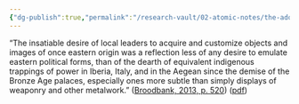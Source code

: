 ```yaml
---
{"dg-publish":true,"permalink":"/research-vault/02-atomic-notes/the-adoption-of-eastern-imagery-and-trappings-of-power-by-the-central-and-west-mediterranean-reflects-the-lack-of-such-things-after-the-bronze-age-collapse/"}
---
```


“The insatiable desire of local leaders to acquire and customize objects and images of once eastern origin was a reflection less of any desire to emulate eastern political forms, than of the dearth of equivalent indigenous trappings of power in Iberia, Italy, and in the Aegean since the demise of the Bronze Age palaces, especially ones more subtle than simply displays of weaponry and other metalwork.” ([Broodbank, 2013, p. 520](zotero://select/library/items/IR54JIQG)) ([pdf](zotero://open-pdf/library/items/85K7BT2G?page=486&annotation=JZPKVUYS)) 